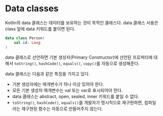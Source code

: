 # Data classes
Kotlin의 data 클래스는 데이터를 보유하는 것이 목적인 클래스다.
data 클래스 사용은 class 앞에 data 키워드를 붙이면 된다.

``` kotlin
data class Person(
    val id: Long
)
```

data 클래스로 선언하면 기본 생성자(Primary Constructor)에 선언된 프로퍼티에 대해서 `toString()`, `hashCode()`, `equals()`, `copy()`를 자동으로 생성해준다.

data 클래스는 다음과 같은 특징을 가지고 있다.
- 기본 생성자에는 매개변수가 하나 이상 있어야 한다.
- 모든 기본 생성자 매개변수는 val 또는 var로 표시되어야 한다.
- data 클래스는 abstract, open, sealed, inner 키워드를 붙일 수 없다.
- `toString()`, `hashCode()`, `equals()`를 개발자가 명시적으로 재구현하면, 컴파일러는 재구현된 함수는 자동으로 만들어주지 않는다.
